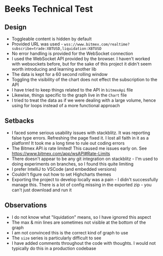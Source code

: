 # Beeks Technical Test

## Design

- Toggleable content is hidden by default
- Provided URL was used - `wss://www.bitmex.com/realtime?subscribe=trade:XBTUSD,liquidation:XBTUSD`
- No error handling is provided for the WebSocket connection
- I used the WebSocket API provided by the browser. I haven't worked with websockets before, but for the sake of this project it didn't seem worth introducing and learning another lib
- The data is kept for a 60 second rolling window
- Toggling the visibility of the chart does not effect the subscription to the API
- I have tried to keep things related to the API in `bitmexApi` file
- Likewise, things specific to the graph live in the `Chart` file
- I tried to treat the data as if we were dealing with a large volume, hence using for loops instead of a more functional approach

## Setbacks
- I faced some serious usability issues with stackblitz. It was reporting false type errors. Refreshing the page fixed it. I lost all faith in it as a platform! It took me a long time to rule out coding errors
- The Bitmex API _is_ rate limited! This caused me issues early on. See https://www.bitmex.com/app/wsAPI#Rate-Limits
- There doesn't appear to be any git integration on stackblitz - I'm used to doing experiments on branches, so I found this quite limiting
- I prefer IntelliJ to VSCode (and embedded versions)
- Couldn't figure out how to set Highcharts themes
- Exporting the project to develop locally was a pain - I didn't successfully manage this. There is a lot of config missing in the exported zip - you can't just download and run it

## Observations
- I do not know what "liquidation" means, so I have ignored this aspect
- The max & min lines are sometimes not visible at the bottom of the graph
- I am not convinced this is the correct kind of graph to use
- The `size` series is particularly difficult to see
- I have added comments throughout the code with thoughts. I would not typically do this in a production codebase